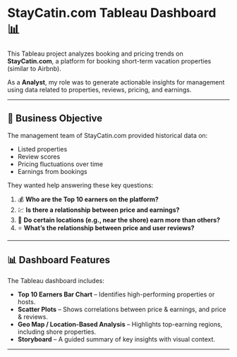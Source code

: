 # StayCatin.com Tableau Dashboard 📊

This Tableau project analyzes booking and pricing trends on **StayCatin.com**, a platform for booking short-term vacation properties (similar to Airbnb).

As a **Analyst**, my role was to generate actionable insights for management using data related to properties, reviews, pricing, and earnings.

---

## 🧠 Business Objective

The management team of StayCatin.com provided historical data on:
- Listed properties
- Review scores
- Pricing fluctuations over time
- Earnings from bookings

They wanted help answering these key questions:

1. 💰 **Who are the Top 10 earners on the platform?**  
2. 💹 **Is there a relationship between price and earnings?**  
3. 📍 **Do certain locations (e.g., near the shore) earn more than others?**  
4. ⭐ **What’s the relationship between price and user reviews?**  

---

## 📊 Dashboard Features

The Tableau dashboard includes:
- **Top 10 Earners Bar Chart** – Identifies high-performing properties or hosts.
- **Scatter Plots** – Shows correlations between price & earnings, and price & reviews.
- **Geo Map / Location-Based Analysis** – Highlights top-earning regions, including shore properties.
- **Storyboard** – A guided summary of key insights with visual context.

---
